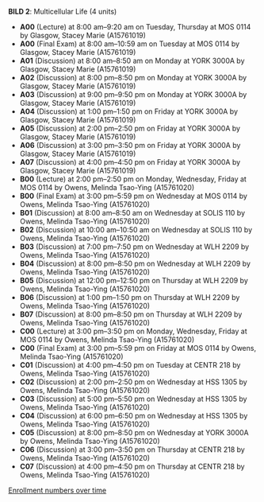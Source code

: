 **BILD 2**: Multicellular Life (4 units)

- **A00** (Lecture) at 8:00 am–9:20 am on Tuesday, Thursday at MOS 0114 by Glasgow, Stacey Marie (A15761019)
- **A00** (Final Exam) at 8:00 am–10:59 am on Tuesday at MOS 0114 by Glasgow, Stacey Marie (A15761019)
- **A01** (Discussion) at 8:00 am–8:50 am on Monday at YORK 3000A by Glasgow, Stacey Marie (A15761019)
- **A02** (Discussion) at 8:00 pm–8:50 pm on Monday at YORK 3000A by Glasgow, Stacey Marie (A15761019)
- **A03** (Discussion) at 9:00 pm–9:50 pm on Monday at YORK 3000A by Glasgow, Stacey Marie (A15761019)
- **A04** (Discussion) at 1:00 pm–1:50 pm on Friday at YORK 3000A by Glasgow, Stacey Marie (A15761019)
- **A05** (Discussion) at 2:00 pm–2:50 pm on Friday at YORK 3000A by Glasgow, Stacey Marie (A15761019)
- **A06** (Discussion) at 3:00 pm–3:50 pm on Friday at YORK 3000A by Glasgow, Stacey Marie (A15761019)
- **A07** (Discussion) at 4:00 pm–4:50 pm on Friday at YORK 3000A by Glasgow, Stacey Marie (A15761019)
- **B00** (Lecture) at 2:00 pm–2:50 pm on Monday, Wednesday, Friday at MOS 0114 by Owens, Melinda Tsao-Ying (A15761020)
- **B00** (Final Exam) at 3:00 pm–5:59 pm on Wednesday at MOS 0114 by Owens, Melinda Tsao-Ying (A15761020)
- **B01** (Discussion) at 8:00 am–8:50 am on Wednesday at SOLIS 110 by Owens, Melinda Tsao-Ying (A15761020)
- **B02** (Discussion) at 10:00 am–10:50 am on Wednesday at SOLIS 110 by Owens, Melinda Tsao-Ying (A15761020)
- **B03** (Discussion) at 7:00 pm–7:50 pm on Wednesday at WLH 2209 by Owens, Melinda Tsao-Ying (A15761020)
- **B04** (Discussion) at 8:00 pm–8:50 pm on Wednesday at WLH 2209 by Owens, Melinda Tsao-Ying (A15761020)
- **B05** (Discussion) at 12:00 pm–12:50 pm on Thursday at WLH 2209 by Owens, Melinda Tsao-Ying (A15761020)
- **B06** (Discussion) at 1:00 pm–1:50 pm on Thursday at WLH 2209 by Owens, Melinda Tsao-Ying (A15761020)
- **B07** (Discussion) at 8:00 pm–8:50 pm on Thursday at WLH 2209 by Owens, Melinda Tsao-Ying (A15761020)
- **C00** (Lecture) at 3:00 pm–3:50 pm on Monday, Wednesday, Friday at MOS 0114 by Owens, Melinda Tsao-Ying (A15761020)
- **C00** (Final Exam) at 3:00 pm–5:59 pm on Friday at MOS 0114 by Owens, Melinda Tsao-Ying (A15761020)
- **C01** (Discussion) at 4:00 pm–4:50 pm on Tuesday at CENTR 218 by Owens, Melinda Tsao-Ying (A15761020)
- **C02** (Discussion) at 2:00 pm–2:50 pm on Wednesday at HSS 1305 by Owens, Melinda Tsao-Ying (A15761020)
- **C03** (Discussion) at 5:00 pm–5:50 pm on Wednesday at HSS 1305 by Owens, Melinda Tsao-Ying (A15761020)
- **C04** (Discussion) at 6:00 pm–6:50 pm on Wednesday at HSS 1305 by Owens, Melinda Tsao-Ying (A15761020)
- **C05** (Discussion) at 8:00 pm–8:50 pm on Wednesday at YORK 3000A by Owens, Melinda Tsao-Ying (A15761020)
- **C06** (Discussion) at 3:00 pm–3:50 pm on Thursday at CENTR 218 by Owens, Melinda Tsao-Ying (A15761020)
- **C07** (Discussion) at 4:00 pm–4:50 pm on Thursday at CENTR 218 by Owens, Melinda Tsao-Ying (A15761020)

[Enrollment numbers over time](./BILD2.tsv)

